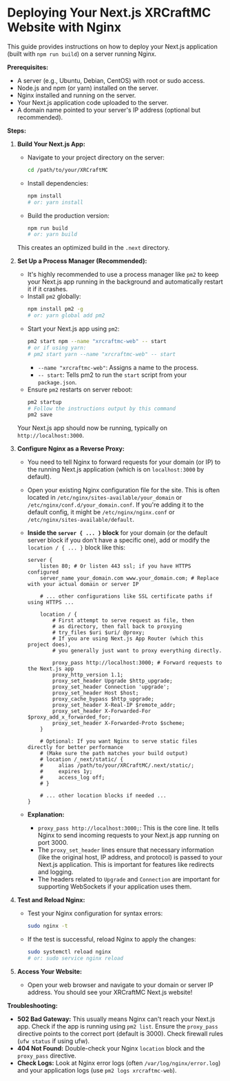 # Deploying Your Next.js XRCraftMC Website with Nginx

This guide provides instructions on how to deploy your Next.js application (built with `npm run build`) on a server running Nginx.

**Prerequisites:**

*   A server (e.g., Ubuntu, Debian, CentOS) with root or sudo access.
*   Node.js and npm (or yarn) installed on the server.
*   Nginx installed and running on the server.
*   Your Next.js application code uploaded to the server.
*   A domain name pointed to your server's IP address (optional but recommended).

**Steps:**

1.  **Build Your Next.js App:**
    *   Navigate to your project directory on the server:
        ```bash
        cd /path/to/your/XRCraftMC
        ```
    *   Install dependencies:
        ```bash
        npm install
        # or: yarn install
        ```
    *   Build the production version:
        ```bash
        npm run build
        # or: yarn build
        ```
    This creates an optimized build in the `.next` directory.

2.  **Set Up a Process Manager (Recommended):**
    *   It's highly recommended to use a process manager like `pm2` to keep your Next.js app running in the background and automatically restart it if it crashes.
    *   Install `pm2` globally:
        ```bash
        npm install pm2 -g
        # or: yarn global add pm2
        ```
    *   Start your Next.js app using `pm2`:
        ```bash
        pm2 start npm --name "xrcraftmc-web" -- start
        # or if using yarn:
        # pm2 start yarn --name "xrcraftmc-web" -- start
        ```
        *   `--name "xrcraftmc-web"`: Assigns a name to the process.
        *   `-- start`: Tells pm2 to run the `start` script from your `package.json`.
    *   Ensure `pm2` restarts on server reboot:
        ```bash
        pm2 startup
        # Follow the instructions output by this command
        pm2 save
        ```
    Your Next.js app should now be running, typically on `http://localhost:3000`.

3.  **Configure Nginx as a Reverse Proxy:**
    *   You need to tell Nginx to forward requests for your domain (or IP) to the running Next.js application (which is on `localhost:3000` by default).
    *   Open your existing Nginx configuration file for the site. This is often located in `/etc/nginx/sites-available/your_domain` or `/etc/nginx/conf.d/your_domain.conf`. If you're adding it to the default config, it might be `/etc/nginx/nginx.conf` or `/etc/nginx/sites-available/default`.
    *   **Inside the `server { ... }` block** for your domain (or the default server block if you don't have a specific one), add or modify the `location / { ... }` block like this:

        ```nginx
        server {
            listen 80; # Or listen 443 ssl; if you have HTTPS configured
            server_name your_domain.com www.your_domain.com; # Replace with your actual domain or server IP

            # ... other configurations like SSL certificate paths if using HTTPS ...

            location / {
                # First attempt to serve request as file, then
                # as directory, then fall back to proxying
                # try_files $uri $uri/ @proxy;
                # If you are using Next.js App Router (which this project does),
                # you generally just want to proxy everything directly.

                proxy_pass http://localhost:3000; # Forward requests to the Next.js app
                proxy_http_version 1.1;
                proxy_set_header Upgrade $http_upgrade;
                proxy_set_header Connection 'upgrade';
                proxy_set_header Host $host;
                proxy_cache_bypass $http_upgrade;
                proxy_set_header X-Real-IP $remote_addr;
                proxy_set_header X-Forwarded-For $proxy_add_x_forwarded_for;
                proxy_set_header X-Forwarded-Proto $scheme;
            }

            # Optional: If you want Nginx to serve static files directly for better performance
            # (Make sure the path matches your build output)
            # location /_next/static/ {
            #     alias /path/to/your/XRCraftMC/.next/static/;
            #     expires 1y;
            #     access_log off;
            # }

            # ... other location blocks if needed ...
        }
        ```

    *   **Explanation:**
        *   `proxy_pass http://localhost:3000;`: This is the core line. It tells Nginx to send incoming requests to your Next.js app running on port 3000.
        *   The `proxy_set_header` lines ensure that necessary information (like the original host, IP address, and protocol) is passed to your Next.js application. This is important for features like redirects and logging.
        *   The headers related to `Upgrade` and `Connection` are important for supporting WebSockets if your application uses them.

4.  **Test and Reload Nginx:**
    *   Test your Nginx configuration for syntax errors:
        ```bash
        sudo nginx -t
        ```
    *   If the test is successful, reload Nginx to apply the changes:
        ```bash
        sudo systemctl reload nginx
        # or: sudo service nginx reload
        ```

5.  **Access Your Website:**
    *   Open your web browser and navigate to your domain or server IP address. You should see your XRCraftMC Next.js website!

**Troubleshooting:**

*   **502 Bad Gateway:** This usually means Nginx can't reach your Next.js app. Check if the app is running using `pm2 list`. Ensure the `proxy_pass` directive points to the correct port (default is 3000). Check firewall rules (`ufw status` if using ufw).
*   **404 Not Found:** Double-check your Nginx `location` block and the `proxy_pass` directive.
*   **Check Logs:** Look at Nginx error logs (often `/var/log/nginx/error.log`) and your application logs (use `pm2 logs xrcraftmc-web`).
